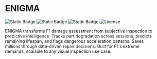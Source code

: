 # ENIGMA
![Static Badge](https://img.shields.io/badge/Formula_1-000000?style=for-the-badge&logo=f1&logoColor=E10600)
![Static Badge](https://img.shields.io/badge/Hackshift-2025-blueviolet?style=for-the-badge)
![Static Badge](https://img.shields.io/badge/MoneyGram-Haas%20F1-gold?style=for-the-badge&label=MoneyGram&labelColor=gold&color=black)
![License](https://img.shields.io/badge/license-Apache%202.0-green.svg?style=flat)

ENIGMA transforms F1 damage assessment from subjective inspection to predictive intelligence. Tracks part degradation across sessions, predicts remaining lifespan, and flags dangerous acceleration patterns. Saves millions through data-driven repair decisions. Built for F1's extreme demands, scalable to any visual inspection use case.
